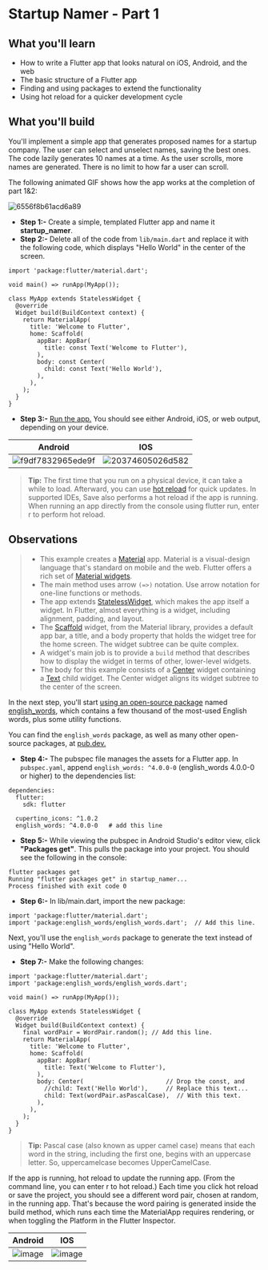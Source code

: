 # Startup Namer - Part 1

## What you'll learn

- How to write a Flutter app that looks natural on iOS, Android, and the web
- The basic structure of a Flutter app
- Finding and using packages to extend the functionality
- Using hot reload for a quicker development cycle

## What you'll build

You'll implement a simple app that generates proposed names for a startup company. The user can select and unselect names, saving the best ones. The code lazily generates 10 names at a time. As the user scrolls, more names are generated. There is no limit to how far a user can scroll.

The following animated GIF shows how the app works at the completion of part 1&2:

![6556f8b61acd6a89](https://user-images.githubusercontent.com/49060283/112726269-7cd6d680-8f42-11eb-8548-ab99ec93e462.gif)


- **Step 1:-** Create a simple, templated Flutter app and name it **startup_namer**.
- **Step 2:-** Delete all of the code from `lib/main.dart` and replace it with the following code, which displays "Hello World" in the center of the screen.

```
import 'package:flutter/material.dart';

void main() => runApp(MyApp());

class MyApp extends StatelessWidget {
  @override
  Widget build(BuildContext context) {
    return MaterialApp(
      title: 'Welcome to Flutter',
      home: Scaffold(
        appBar: AppBar(
          title: const Text('Welcome to Flutter'),
        ),
        body: const Center(
          child: const Text('Hello World'),
        ),
      ),
    );
  }
}
```

- **Step 3:-** [Run the app.](https://flutter.dev/docs/get-started/test-drive#androidstudio) You should see either Android, iOS, or web output, depending on your device.


Android | IOS
------------ | -------------
![f9df7832965ede9f](https://user-images.githubusercontent.com/49060283/112729138-a991ea80-8f50-11eb-83a1-e10bc7b828c0.png) | ![20374605026d582](https://user-images.githubusercontent.com/49060283/112726817-55353d80-8f45-11eb-96f7-6adbeb993c07.png)


>**Tip:** The first time that you run on a physical device, it can take a while to load. Afterward, you can use [hot reload](https://flutter.dev/docs/get-started/test-drive#androidstudio) for quick updates. In supported IDEs, Save also performs a hot reload if the app is running. When running an app directly from the console using flutter run, enter r to perform hot reload.


## Observations 

> - This example creates a [Material](https://material.io/design/) app. Material is a visual-design language that's standard on mobile and the web. Flutter offers a rich set of [Material widgets](https://flutter.dev/docs/development/ui/widgets/material).
> - The main method uses arrow `(=>)` notation. Use arrow notation for one-line functions or methods.
> - The app extends [StatelessWidget](https://flutter.dev/docs/development/ui/interactive#stateful-and-stateless-widgets), which makes the app itself a widget. In Flutter, almost everything is a widget, including alignment, padding, and layout.
> - The [Scaffold](https://api.flutter.dev/flutter/material/Scaffold-class.html) widget, from the Material library, provides a default app bar, a title, and a body property that holds the widget tree for the home screen. The widget subtree can be quite complex.
> - A widget's main job is to provide a `build` method that describes how to display the widget in terms of other, lower-level widgets.
> - The body for this example consists of a [Center](https://api.flutter.dev/flutter/widgets/Center-class.html) widget containing a [Text](https://api.flutter.dev/flutter/widgets/Text-class.html) child widget. The Center widget aligns its widget subtree to the center of the screen.


In the next step, you'll start [using an open-source package](https://flutter.dev/docs/development/packages-and-plugins/using-packages#using-packages) named [english_words](https://pub.dev/packages/english_words), which contains a few thousand of the most-used English words, plus some utility functions.

You can find the `english_words` package, as well as many other open-source packages, at [pub.dev.](https://pub.dev/)

- **Step 4:-** The pubspec file manages the assets for a Flutter app. In `pubspec.yaml`, append `english_words: ^4.0.0-0` (english_words 4.0.0-0 or higher) to the dependencies list:

```
dependencies:
  flutter:
    sdk: flutter

  cupertino_icons: ^1.0.2
  english_words: ^4.0.0-0   # add this line
  ```

- **Step 5:-** While viewing the pubspec in Android Studio's editor view, click **"Packages get"**. This pulls the package into your project. You should see the following in the console:

```
flutter packages get
Running "flutter packages get" in startup_namer...
Process finished with exit code 0
```

- **Step 6:-** In lib/main.dart, import the new package:

```
import 'package:flutter/material.dart';
import 'package:english_words/english_words.dart';  // Add this line.
```

Next, you'll use the `english_words` package to generate the text instead of using "Hello World".

- **Step 7:-** Make the following changes:

```
import 'package:flutter/material.dart';
import 'package:english_words/english_words.dart';

void main() => runApp(MyApp());

class MyApp extends StatelessWidget {
  @override
  Widget build(BuildContext context) {
    final wordPair = WordPair.random(); // Add this line.
    return MaterialApp(
      title: 'Welcome to Flutter',
      home: Scaffold(
        appBar: AppBar(
          title: Text('Welcome to Flutter'),
        ),
        body: Center(                       // Drop the const, and
          //child: Text('Hello World'),     // Replace this text...
          child: Text(wordPair.asPascalCase),  // With this text.
        ),
      ),
    );
  }
}
```


>**Tip:** Pascal case (also known as upper camel case) means that each word in the string, including the first one, begins with an uppercase letter. So, uppercamelcase becomes UpperCamelCase.


If the app is running, hot reload to update the running app. (From the command line, you can enter r to hot reload.) Each time you click hot reload or save the project, you should see a different word pair, chosen at random, in the running app. That's because the word pairing is generated inside the build method, which runs each time the MaterialApp requires rendering, or when toggling the Platform in the Flutter Inspector.


Android | IOS
------------ | -------------
![image](https://user-images.githubusercontent.com/49060283/112730198-3ee3ad80-8f56-11eb-927d-a2df10c29431.png) | ![image](https://user-images.githubusercontent.com/49060283/112730232-6b97c500-8f56-11eb-8f05-1e81f751f032.png)

